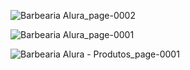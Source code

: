![Barbearia Alura_page-0002](https://user-images.githubusercontent.com/69660117/162642623-38099e5d-07ab-4b37-941d-f716ac7895c3.jpg)

![Barbearia Alura_page-0001](https://user-images.githubusercontent.com/69660117/162642619-d6f97c88-1b6f-40a4-a10e-41c10763af02.jpg)

![Barbearia Alura - Produtos_page-0001](https://user-images.githubusercontent.com/69660117/162642625-e55cffd9-b867-4624-8c7e-5a83d634f083.jpg)
